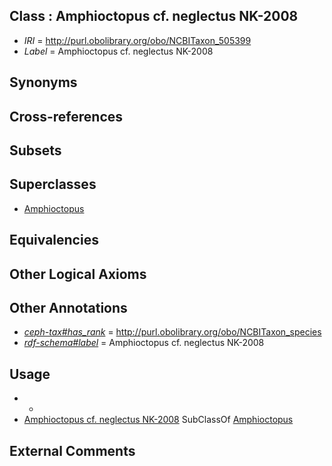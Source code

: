 
## Class : Amphioctopus cf. neglectus NK-2008

 * *IRI* = http://purl.obolibrary.org/obo/NCBITaxon_505399
 * *Label* = Amphioctopus cf. neglectus NK-2008

## Synonyms


## Cross-references


## Subsets


## Superclasses

 * [Amphioctopus](../../NCBITaxon/95/NCBITaxon_505395.md)

## Equivalencies


## Other Logical Axioms


## Other Annotations

 * *[ceph-tax#has_rank](../../ceph-tax#has/nk/ceph-tax#has_rank.md)* = http://purl.obolibrary.org/obo/NCBITaxon_species
 * *[rdf-schema#label](../../el/rdf-schema#label.md)* = Amphioctopus cf. neglectus NK-2008

## Usage

 * -
 * [Amphioctopus cf. neglectus NK-2008](../../NCBITaxon/99/NCBITaxon_505399.md) SubClassOf [Amphioctopus](../../NCBITaxon/95/NCBITaxon_505395.md)

## External Comments

